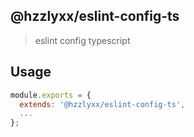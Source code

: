 ## @hzzlyxx/eslint-config-ts

> eslint config typescript

## Usage

```js
module.exports = {
  extends: '@hzzlyxx/eslint-config-ts',
  ...
};
```
